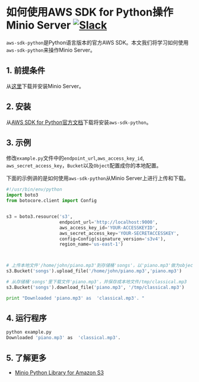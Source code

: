 # 如何使用AWS SDK for Python操作Minio Server [![Slack](https://slack.minio.io/slack?type=svg)](https://slack.minio.io)

`aws-sdk-python`是Python语言版本的官方AWS SDK。本文我们将学习如何使用`aws-sdk-python`来操作Minio Server。

## 1. 前提条件

从[这里](https://docs.minio.io/docs/minio-quickstart-guide)下载并安装Minio Server。

## 2. 安装

从[AWS SDK for Python官方文档](https://aws.amazon.com/sdk-for-python/)下载将安装`aws-sdk-python`。

## 3. 示例

修改``example.py``文件中的``endpoint_url``,``aws_access_key_id``, ``aws_secret_access_key``，``Bucket``以及``Object``配置成你的本地配置。

下面的示例讲的是如何使用`aws-sdk-python`从Minio Server上进行上传和下载。

```python
#!/usr/bin/env/python
import boto3
from botocore.client import Config


s3 = boto3.resource('s3',
                    endpoint_url='http://localhost:9000',
                    aws_access_key_id='YOUR-ACCESSKEYID',
                    aws_secret_access_key='YOUR-SECRETACCESSKEY',
                    config=Config(signature_version='s3v4'),
                    region_name='us-east-1')



# 上传本地文件'/home/john/piano.mp3'到存储桶'songs'，以'piano.mp3'做为object name。
s3.Bucket('songs').upload_file('/home/john/piano.mp3','piano.mp3')

# 从存储桶'songs'里下载文件'piano.mp3'，并保存成本地文件/tmp/classical.mp3
s3.Bucket('songs').download_file('piano.mp3', '/tmp/classical.mp3')

print "Downloaded 'piano.mp3' as  'classical.mp3'. "
```

## 4. 运行程序

```sh
python example.py
Downloaded 'piano.mp3' as  'classical.mp3'.
```
## 5. 了解更多

* [Minio Python Library for Amazon S3](https://docs.minio.io/docs/python-client-quickstart-guide)
